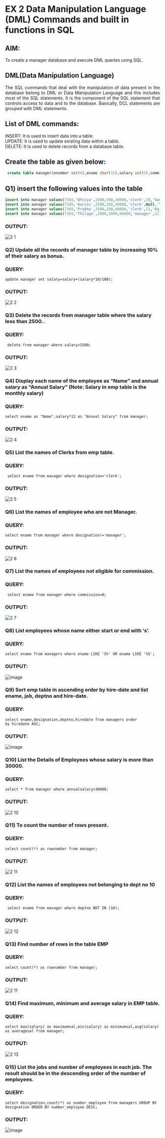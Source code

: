 # EX 2 Data Manipulation Language (DML) Commands and built in functions in SQL
## AIM:
To create a manager database and execute DML queries using SQL.


## DML(Data Manipulation Language)
<div align="justify">
The SQL commands that deal with the manipulation of data present in the database belong to DML or Data Manipulation Language and this includes most of the SQL statements. It is the component of the SQL statement that controls access to data and to the database. Basically, DCL statements are grouped with DML statements.
</div>

## List of DML commands: 
<div align="justify">
INSERT: It is used to insert data into a table.<br>
UPDATE: It is used to update existing data within a table.<br>
DELETE: It is used to delete records from a database table.<br>
</div>

## Create the table as given below:
```sql
 create table manager(enumber int(6),ename char(15),salary int(5),commission int(4),annualsalary int(7),designation char(10),deptno int(2),reporting char(10));
```
## Q1) insert the following values into the table
```sql
insert into manager values(7369,'Dhivya',2500,500,30000,'clerk',10,'Swetha');
insert into manager values(7369,'Harini',2500,500,30000,'clerk',Null,'Yuva');
insert into manager values(7369,'Prabha',3500,100,40000,'clerk',11,'Raju');
insert into manager values(7369,'Thilaga',2000,1000,60000,'manager',12,'Vidhya');
```
### OUTPUT:
![2 1](https://github.com/dhivyapriyar/EX-2-Data-Manipulation-Language-DML-and-Data-Control-Language-DCL-Commands/assets/119477552/37bdfc3b-bb09-4e74-9cca-a33e88da38f0)


### Q2) Update all the records of manager table by increasing 10% of their salary as bonus.

### QUERY:
```
update manager set salary=salary+(salary*10/100);
```
### OUTPUT:
![2 2](https://github.com/dhivyapriyar/EX-2-Data-Manipulation-Language-DML-and-Data-Control-Language-DCL-Commands/assets/119477552/09296247-ba19-4b90-9d54-d6adafaeb1bc)

### Q3) Delete the records from manager table where the salary less than 2500..


### QUERY:
```
 delete from manager where salary<2500;
```

### OUTPUT:
![2 3](https://github.com/dhivyapriyar/EX-2-Data-Manipulation-Language-DML-and-Data-Control-Language-DCL-Commands/assets/119477552/bd81e32b-e007-4a71-a3e3-936cecf32050)

### Q4) Display each name of the employee as “Name” and annual salary as “Annual Salary” (Note: Salary in emp table is the monthly salary)


### QUERY:
```
select ename as "Name",salary*12 as "Annual Salary" from manager;
```

### OUTPUT:
![2 4](https://github.com/dhivyapriyar/EX-2-Data-Manipulation-Language-DML-and-Data-Control-Language-DCL-Commands/assets/119477552/1371d556-177d-4fb5-98e1-4129ed96a7e3)


### Q5)	List the names of Clerks from emp table.


### QUERY:
```
 select ename from manager where designation='clerk';
```

### OUTPUT:
![2 5](https://github.com/dhivyapriyar/EX-2-Data-Manipulation-Language-DML-and-Data-Control-Language-DCL-Commands/assets/119477552/a6bbfc0f-0fe1-484e-a534-5badec21fda0)


### Q6)	List the names of employee who are not Manager.


### QUERY:
```
select ename from manager where designation!='manager';
```

### OUTPUT:
![2 6](https://github.com/dhivyapriyar/EX-2-Data-Manipulation-Language-DML-and-Data-Control-Language-DCL-Commands/assets/119477552/5cdab9e6-c416-4e31-8ec6-f43487b669ff)


### Q7)	List the names of employees not eligible for commission.


### QUERY:
```
 select ename from manager where commission=0;
```


### OUTPUT:
![2 7](https://github.com/dhivyapriyar/EX-2-Data-Manipulation-Language-DML-and-Data-Control-Language-DCL-Commands/assets/119477552/22b6a2c2-16e3-4db9-944f-49042ab49384)


### Q8)	List employees whose name either start or end with ‘s’.


### QUERY:
```
select ename from managers where ename LIKE 'S%' OR ename LIKE '%S';
```

### OUTPUT:
![image](https://github.com/dhivyapriyar/EX-2-Data-Manipulation-Language-DML-and-Data-Control-Language-DCL-Commands/assets/119477552/9717224b-dbec-4339-a733-ca126dd4fc2a)


### Q9) Sort emp table in ascending order by hire-date and list ename, job, deptno and hire-date.


### QUERY:
```
select ename,designation,deptno,hiredate from managers order by hiredate ASC;
```

### OUTPUT:
![image](https://github.com/dhivyapriyar/EX-2-Data-Manipulation-Language-DML-and-Data-Control-Language-DCL-Commands/assets/119477552/4cb8f738-0aa8-4a8f-ac21-b7ca07f296c7)


### Q10) List the Details of Employees whose salary is more than 30000.


### QUERY:
```
select * from manager where annualsalary>30000;
```

### OUTPUT:
![2 10](https://github.com/dhivyapriyar/EX-2-Data-Manipulation-Language-DML-and-Data-Control-Language-DCL-Commands/assets/119477552/6d319e5c-5d01-4e9a-8173-bb6f765b5f97)


### Q11) To count the number of rows present.


### QUERY:
```
select count(*) as rownumber from manager;
```

### OUTPUT:
![2 11](https://github.com/dhivyapriyar/EX-2-Data-Manipulation-Language-DML-and-Data-Control-Language-DCL-Commands/assets/119477552/481fd478-a73d-46b5-8c1d-4daac478c368)


### Q12) List the names of employees not belonging to dept no 10


### QUERY:
```
 select ename from manager where deptno NOT IN (10);
```

### OUTPUT:
![2 12](https://github.com/dhivyapriyar/EX-2-Data-Manipulation-Language-DML-and-Data-Control-Language-DCL-Commands/assets/119477552/bade32f8-33ef-4082-8a42-cbf19a970adf)

### Q13) Find number of rows in the table EMP

### QUERY:
```
select count(*) as rownumber from manager;
```

### OUTPUT:
![2 11](https://github.com/dhivyapriyar/EX-2-Data-Manipulation-Language-DML-and-Data-Control-Language-DCL-Commands/assets/119477552/3060da67-aa4f-4e3c-a95b-c468ad8c490b)


### Q14) Find maximum, minimum and average salary in EMP table.

### QUERY:
```
select max(salary) as maximumsal,min(salary) as minimumsal,avg(salary) as averagesal from manager;
```


### OUTPUT:
![2 13](https://github.com/dhivyapriyar/EX-2-Data-Manipulation-Language-DML-and-Data-Control-Language-DCL-Commands/assets/119477552/ddc9fed0-3444-4bb8-80b1-6ebcfd75cdff)


### Q15) List the jobs and number of employees in each job. The result should be in the descending order of the number of employees.

### QUERY:
```
select designation,count(*) as number_employee from managers GROUP BY designation ORDER BY number_employee DESC;
```

### OUTPUT:
![image](https://github.com/dhivyapriyar/EX-2-Data-Manipulation-Language-DML-and-Data-Control-Language-DCL-Commands/assets/119477552/7d30db0e-cd9e-4007-b28b-6dbc3a327c33)
